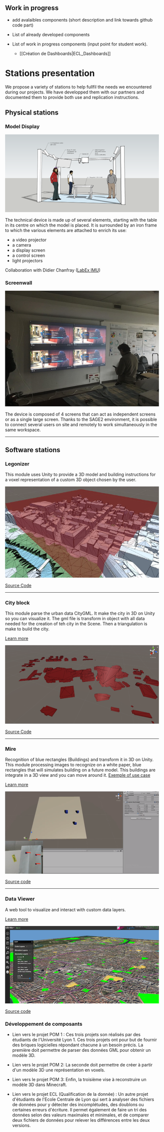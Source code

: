 ## Work in progress
- add avalaibles components (short description and link towards github code part)

 - List of already developed components
 - List of work in progress components (input point for student work).
    - [[Création de Dashboards|ECL_Dashboards]]


# Stations presentation

We propose a variety of stations to help fullfil the needs we encountered during our projects. We have developped them with our partners and documented them to provide both use and replication instructions.

## Physical stations

### Model Display 
![erasme-imu](PartDieuModel/erasme-imu.png)

The technical device is made up of several elements, starting with the table in its centre on which the model is placed. It is surrounded by an iron frame to which the various elements are attached to enrich its use: 
* a video projector
* a camera
* a display screen
* a control screen
* light projectors


Collaboration with Didier Chanfray ([LabEx IMU](https://imu.universite-lyon.fr/))

### Screenwall


![Mur d'écrans](Doc_Devices/ASLAN_Device_1.jpg)

The device is composed of 4 screens that can act as independent screens or as a single large screen. Thanks to the SAGE2 environment, it is possible to connect several users on site and remotely to work simultaneously in the same workspace.

***

## Software stations

### Legonizer
This module uses Unity to provide a 3D model and building instructions for a voxel representation of a custom 3D object chosen by the user.

![](Doc/legonizer.png)

[Source Code](https://github.com/VCityTeam/UD-Legonizer)
***
### City block
This module parse the urban data CityGML. It make the city in 3D on Unity so you can visualize it. The gml file is transform in object with all data needed for the creation of teh city in the Scene. Then a triangulation is make to build the city.<br>

[Learn more](Unity_GML_Parser_module)

![](Doc/CityBlock.PNG)

[Source Code](https://github.com/VCityTeam/DatAgora)
***
### Mire 
Recognition of blue rectangles (Buildings) and transform it in 3D on Unity. This module processing images to recognize on a white paper, blue rectangles that will simulates building on a future model. This buildings are integrate in a 3D view and you can move around it.
[Exemple of use case ](https://www.youtube.com/watch?v=AbVM-ZPWpCQ) <br>

[Learn more](Mire_module)

![](Doc/CaptureMire2.PNG)

[Source code](https://github.com/VCityTeam/UD-Mire)
***
### Data Viewer
A web tool to visualize and interact with custom data layers.

[Learn more](Data_Viewer_Module)

![](Doc/UD-Viz_vue.png)

[Source code](https://github.com/VCityTeam/UD-Viz)

### Développement de composants
- Lien vers le projet POM 1 : Ces trois projets son réalisés par des étudiants de l'Université Lyon 1. Ces trois projets ont pour but de fournir des briques logicielles répondant chacune à un besoin précis. La première doit permettre de parser des données GML pour obtenir un modèle 3D.

- Lien vers le projet POM 2: La seconde doit  permettre de créer à partir d'un modèle 3D une représentation en voxels.

- Lien vers le projet POM 3: Enfin, la troisième vise à reconstruire un modèle 3D dans Minecraft.

- Lien vers le projet ECL (Qualification de la donnée) : Un autre projet d'étudiants de l'Ecole Centrale de Lyon qui sert à analyser des fichiers de données pour y détecter des incomplétudes, des doublons ou certaines erreurs d'écriture. Il permet également de faire un tri des données selon des valeurs maximales et minimales, et de comparer deux fichiers de données pour relever les différences entre les deux versions.


